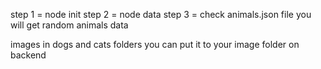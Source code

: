 step 1 = node init
step 2 = node data
step 3 = check animals.json file
you will get random animals data

images in dogs and cats folders you can put it to your image folder on backend